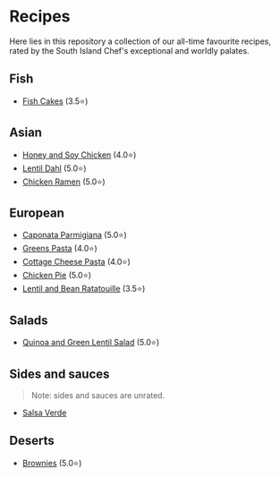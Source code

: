 # Recipes

Here lies in this repository a collection of our all-time favourite recipes, rated by the South Island Chef's exceptional and worldly palates.

## Fish

- [Fish Cakes](files/fish_cakes.md) (3.5⭐️)

## Asian

- [Honey and Soy Chicken](files/honey_and_soy_chicken.md) (4.0⭐️)
- [Lentil Dahl](files/lentil_dahl.md) (5.0⭐️)
- [Chicken Ramen](files/chicken_ramen.md) (5.0⭐️)

## European

- [Caponata Parmigiana](files/caponata_parmigiana.md) (5.0⭐️)
- [Greens Pasta](files/greens_pasta.md) (4.0⭐️)
- [Cottage Cheese Pasta](files/cottage_cheese_pasta.md) (4.0⭐️)
- [Chicken Pie](files/chicken_pie.md) (5.0⭐️)
- [Lentil and Bean Ratatouille](files/lentil_and_bean_ratatouille.md) (3.5⭐️)

## Salads

- [Quinoa and Green Lentil Salad](files/green_lentil_salad.md) (5.0⭐️)

## Sides and sauces

> Note: sides and sauces are unrated.

- [Salsa Verde](files/salsa_verde.md)

## Deserts

- [Brownies](files/brownies.md) (5.0⭐️)